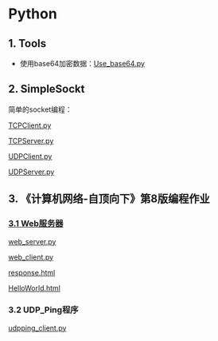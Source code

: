 # Python

## 1. Tools

+ 使用base64加密数据：[Use_base64.py](https://github.com/niu0217/Python/blob/main/Dev/Tools/Use_base64.py)



## 2. SimpleSockt

简单的socket编程：

[TCPClient.py](https://github.com/niu0217/Python/blob/main/Dev/SimpleSocket/TCPClient.py)

[TCPServer.py](https://github.com/niu0217/Python/blob/main/Dev/SimpleSocket/TCPServer.py)

[UDPClient.py](https://github.com/niu0217/Python/blob/main/Dev/SimpleSocket/UDPClient.py)

[UDPServer.py](https://github.com/niu0217/Python/blob/main/Dev/SimpleSocket/UDPServer.py)



## 3. 《计算机网络-自顶向下》第8版编程作业

### [3.1 Web服务器](https://media.pearsoncmg.com/ph/esm/ecs_kurose_compnetwork_8/cw/)

[web_server.py](https://github.com/niu0217/Python/blob/main/Dev/SocketHomework/WebServer/web_server.py)

[web_client.py](https://github.com/niu0217/Python/blob/main/Dev/SocketHomework/WebServer/web_client.py)

[response.html](https://github.com/niu0217/Python/blob/main/Dev/SocketHomework/WebServer/response.html)

[HelloWorld.html](https://github.com/niu0217/Python/blob/main/Dev/SocketHomework/WebServer/HelloWorld.html)

### 3.2 UDP_Ping程序

[udpping_client.py](https://github.com/niu0217/Python/blob/main/Dev/SocketHomework/UDPPing/udpping_client.py)
